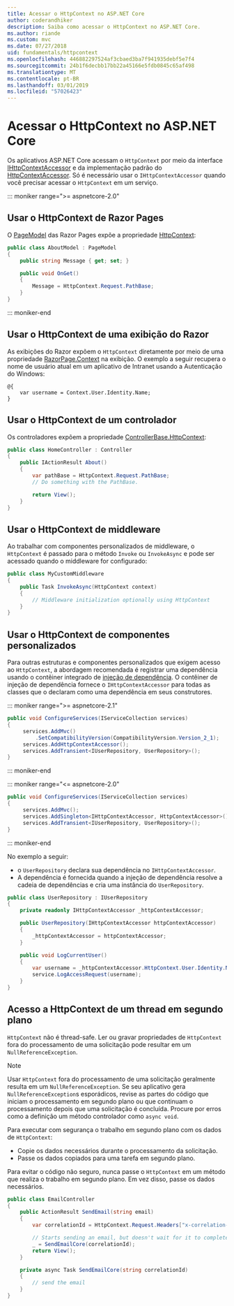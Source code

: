 ```yaml
---
title: Acessar o HttpContext no ASP.NET Core
author: coderandhiker
description: Saiba como acessar o HttpContext no ASP.NET Core.
ms.author: riande
ms.custom: mvc
ms.date: 07/27/2018
uid: fundamentals/httpcontext
ms.openlocfilehash: 446882297524af3cbaed3ba7f941935debf5e7f4
ms.sourcegitcommit: 24b1f6decbb17bb22a45166e5fdb0845c65af498
ms.translationtype: MT
ms.contentlocale: pt-BR
ms.lasthandoff: 03/01/2019
ms.locfileid: "57026423"
---
```

# <a name="access-httpcontext-in-aspnet-core"></a>Acessar o HttpContext no ASP.NET Core

Os aplicativos ASP.NET Core acessam o `HttpContext` por meio da interface [IHttpContextAccessor](/dotnet/api/microsoft.aspnetcore.http.ihttpcontextaccessor) e da implementação padrão do [HttpContextAccessor](/dotnet/api/microsoft.aspnetcore.http.httpcontextaccessor). Só é necessário usar o `IHttpContextAccessor` quando você precisar acessar o `HttpContext` em um serviço.

::: moniker range=">= aspnetcore-2.0"

## <a name="use-httpcontext-from-razor-pages"></a>Usar o HttpContext de Razor Pages

O [PageModel](/dotnet/api/microsoft.aspnetcore.mvc.razorpages.pagemodel) das Razor Pages expõe a propriedade [HttpContext](/dotnet/api/microsoft.aspnetcore.mvc.razorpages.pagemodel.httpcontext):

```csharp
public class AboutModel : PageModel
{
    public string Message { get; set; }

    public void OnGet()
    {
        Message = HttpContext.Request.PathBase;
    }
}
```

::: moniker-end

## <a name="use-httpcontext-from-a-razor-view"></a>Usar o HttpContext de uma exibição do Razor

As exibições do Razor expõem o `HttpContext` diretamente por meio de uma propriedade [RazorPage.Context](/dotnet/api/microsoft.aspnetcore.mvc.razor.razorpage.context#Microsoft_AspNetCore_Mvc_Razor_RazorPage_Context) na exibição. O exemplo a seguir recupera o nome de usuário atual em um aplicativo de Intranet usando a Autenticação do Windows:

```cshtml
@{
    var username = Context.User.Identity.Name;
}
```

## <a name="use-httpcontext-from-a-controller"></a>Usar o HttpContext de um controlador

Os controladores expõem a propriedade [ControllerBase.HttpContext](/dotnet/api/microsoft.aspnetcore.mvc.controllerbase.httpcontext):

```csharp
public class HomeController : Controller
{
    public IActionResult About()
    {
        var pathBase = HttpContext.Request.PathBase;
        // Do something with the PathBase.

        return View();
    }
}
```

## <a name="use-httpcontext-from-middleware"></a>Usar o HttpContext de middleware

Ao trabalhar com componentes personalizados de middleware, o `HttpContext` é passado para o método `Invoke` ou `InvokeAsync` e pode ser acessado quando o middleware for configurado:

```csharp
public class MyCustomMiddleware
{
    public Task InvokeAsync(HttpContext context)
    {
        // Middleware initialization optionally using HttpContext
    }
}
```

## <a name="use-httpcontext-from-custom-components"></a>Usar o HttpContext de componentes personalizados

Para outras estruturas e componentes personalizados que exigem acesso ao `HttpContext`, a abordagem recomendada é registrar uma dependência usando o contêiner integrado de [injeção de dependência](xref:fundamentals/dependency-injection). O contêiner de injeção de dependência fornece o `IHttpContextAccessor` para todas as classes que o declaram como uma dependência em seus construtores.

::: moniker range=">= aspnetcore-2.1"

```csharp
public void ConfigureServices(IServiceCollection services)
{
     services.AddMvc()
         .SetCompatibilityVersion(CompatibilityVersion.Version_2_1);
     services.AddHttpContextAccessor();
     services.AddTransient<IUserRepository, UserRepository>();
}
```

::: moniker-end

::: moniker range="<= aspnetcore-2.0"

```csharp
public void ConfigureServices(IServiceCollection services)
{
     services.AddMvc();
     services.AddSingleton<IHttpContextAccessor, HttpContextAccessor>();
     services.AddTransient<IUserRepository, UserRepository>();
}
```

::: moniker-end

No exemplo a seguir:

* o `UserRepository` declara sua dependência no `IHttpContextAccessor`.
* A dependência é fornecida quando a injeção de dependência resolve a cadeia de dependências e cria uma instância do `UserRepository`.

```csharp
public class UserRepository : IUserRepository
{
    private readonly IHttpContextAccessor _httpContextAccessor;

    public UserRepository(IHttpContextAccessor httpContextAccessor)
    {
        _httpContextAccessor = httpContextAccessor;
    }

    public void LogCurrentUser()
    {
        var username = _httpContextAccessor.HttpContext.User.Identity.Name;
        service.LogAccessRequest(username);
    }
}
```

## <a name="httpcontext-access-from-a-background-thread"></a>Acesso a HttpContext de um thread em segundo plano

`HttpContext` não é thread-safe. Ler ou gravar propriedades de `HttpContext` fora do processamento de uma solicitação pode resultar em um `NullReferenceException`.

> [!NOTE]
> Usar `HttpContext` fora do processamento de uma solicitação geralmente resulta em um `NullReferenceException`. Se seu aplicativo gera `NullReferenceException`s esporádicos, revise as partes do código que iniciam o processamento em segundo plano ou que continuam o processamento depois que uma solicitação é concluída. Procure por erros como a definição um método controlador como `async void`.

Para executar com segurança o trabalho em segundo plano com os dados de `HttpContext`:

* Copie os dados necessários durante o processamento da solicitação.
* Passe os dados copiados para uma tarefa em segundo plano.

Para evitar o código não seguro, nunca passe o `HttpContext` em um método que realiza o trabalho em segundo plano. Em vez disso, passe os dados necessários.

```csharp
public class EmailController
{
    public ActionResult SendEmail(string email)
    {
        var correlationId = HttpContext.Request.Headers["x-correlation-id"].ToString();

        // Starts sending an email, but doesn't wait for it to complete
        _ = SendEmailCore(correlationId);
        return View();
    }

    private async Task SendEmailCore(string correlationId)
    {
        // send the email
    }
}

